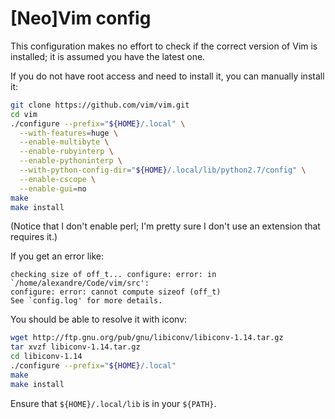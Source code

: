 # [Neo]Vim config

This configuration makes no effort to check if the correct version of Vim is
installed; it is assumed you have the latest one.

If you do not have root access and need to install it, you can manually install
it:

```bash
git clone https://github.com/vim/vim.git
cd vim
./configure --prefix="${HOME}/.local" \
  --with-features=huge \
  --enable-multibyte \
  --enable-rubyinterp \
  --enable-pythoninterp \
  --with-python-config-dir="${HOME}/.local/lib/python2.7/config" \
  --enable-cscope \
  --enable-gui=no
make
make install
```

(Notice that I don't enable perl; I'm pretty sure I don't use an extension that requires it.)

If you get an error like:

```
checking size of off_t... configure: error: in `/home/alexandre/Code/vim/src':
configure: error: cannot compute sizeof (off_t)
See `config.log' for more details.
```

You should be able to resolve it with iconv:

```bash
wget http://ftp.gnu.org/pub/gnu/libiconv/libiconv-1.14.tar.gz
tar xvzf libiconv-1.14.tar.gz
cd libiconv-1.14
./configure --prefix="${HOME}/.local"
make
make install
```

Ensure that `${HOME}/.local/lib` is in your `${PATH}`.
